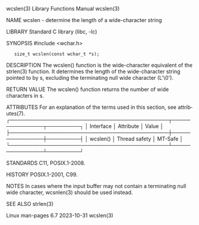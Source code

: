 wcslen(3)                  Library Functions Manual                  wcslen(3)

NAME
       wcslen - determine the length of a wide-character string

LIBRARY
       Standard C library (libc, -lc)

SYNOPSIS
       #include <wchar.h>

       size_t wcslen(const wchar_t *s);

DESCRIPTION
       The wcslen() function is the wide-character equivalent of the strlen(3)
       function.   It  determines  the  length  of  the  wide-character string
       pointed to by s, excluding the terminating null wide character (L'\0').

RETURN VALUE
       The wcslen() function returns the number of wide characters in s.

ATTRIBUTES
       For an explanation of the terms  used  in  this  section,  see  attrib‐
       utes(7).
       ┌───────────────────────────────────────────┬───────────────┬─────────┐
       │ Interface                                 │ Attribute     │ Value   │
       ├───────────────────────────────────────────┼───────────────┼─────────┤
       │ wcslen()                                  │ Thread safety │ MT-Safe │
       └───────────────────────────────────────────┴───────────────┴─────────┘

STANDARDS
       C11, POSIX.1-2008.

HISTORY
       POSIX.1-2001, C99.

NOTES
       In cases where the input buffer may not contain a terminating null wide
       character, wcsnlen(3) should be used instead.

SEE ALSO
       strlen(3)

Linux man-pages 6.7               2023-10-31                         wcslen(3)

